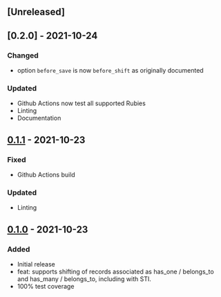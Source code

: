 ## [Unreleased]

## [0.2.0] - 2021-10-24

### Changed

- option `before_save` is now `before_shift` as originally documented

### Updated

- Github Actions now test all supported Rubies
- Linting
- Documentation

## [0.1.1] - 2021-10-23

### Fixed

- Github Actions build

### Updated

- Linting

## [0.1.0] - 2021-10-23

### Added

- Initial release
- feat: supports shifting of records associated as has_one / belongs_to and has_many / belongs_to, including with STI.
- 100% test coverage

[0.1.0]: https://github.com/pboling/shiftable/releases/tag/v0.1.0
[0.1.1]: https://github.com/pboling/shiftable/releases/tag/v0.1.1